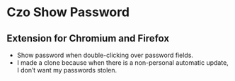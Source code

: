 # Czo Show Password

## Extension for Chromium and Firefox

- Show password when double-clicking over password fields.
- I made a clone because when there is a non-personal automatic update, I don’t want my passwords stolen.

